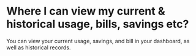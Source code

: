 # Where I can view my current & historical usage, bills, savings etc?
You can view your current usage, savings, and bill in your dashboard, as well as historical records.